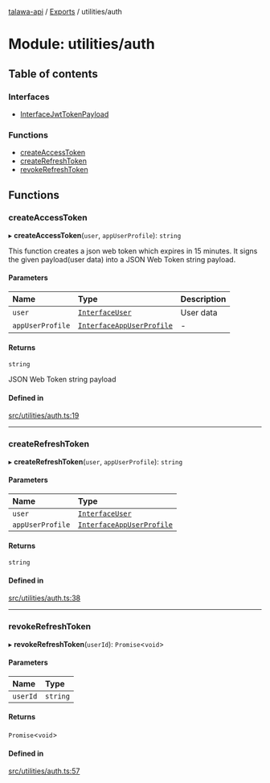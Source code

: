 [talawa-api](../README.md) / [Exports](../modules.md) / utilities/auth

# Module: utilities/auth

## Table of contents

### Interfaces

- [InterfaceJwtTokenPayload](../interfaces/utilities_auth.InterfaceJwtTokenPayload.md)

### Functions

- [createAccessToken](utilities_auth.md#createaccesstoken)
- [createRefreshToken](utilities_auth.md#createrefreshtoken)
- [revokeRefreshToken](utilities_auth.md#revokerefreshtoken)

## Functions

### createAccessToken

▸ **createAccessToken**(`user`, `appUserProfile`): `string`

This function creates a json web token which expires in 15 minutes.
It signs the given payload(user data) into a JSON Web Token string payload.

#### Parameters

| Name | Type | Description |
| :------ | :------ | :------ |
| `user` | [`InterfaceUser`](../interfaces/models_User.InterfaceUser.md) | User data |
| `appUserProfile` | [`InterfaceAppUserProfile`](../interfaces/models_AppUserProfile.InterfaceAppUserProfile.md) | - |

#### Returns

`string`

JSON Web Token string payload

#### Defined in

[src/utilities/auth.ts:19](https://github.com/PalisadoesFoundation/talawa-api/blob/65069df/src/utilities/auth.ts#L19)

___

### createRefreshToken

▸ **createRefreshToken**(`user`, `appUserProfile`): `string`

#### Parameters

| Name | Type |
| :------ | :------ |
| `user` | [`InterfaceUser`](../interfaces/models_User.InterfaceUser.md) |
| `appUserProfile` | [`InterfaceAppUserProfile`](../interfaces/models_AppUserProfile.InterfaceAppUserProfile.md) |

#### Returns

`string`

#### Defined in

[src/utilities/auth.ts:38](https://github.com/PalisadoesFoundation/talawa-api/blob/65069df/src/utilities/auth.ts#L38)

___

### revokeRefreshToken

▸ **revokeRefreshToken**(`userId`): `Promise`\<`void`\>

#### Parameters

| Name | Type |
| :------ | :------ |
| `userId` | `string` |

#### Returns

`Promise`\<`void`\>

#### Defined in

[src/utilities/auth.ts:57](https://github.com/PalisadoesFoundation/talawa-api/blob/65069df/src/utilities/auth.ts#L57)
